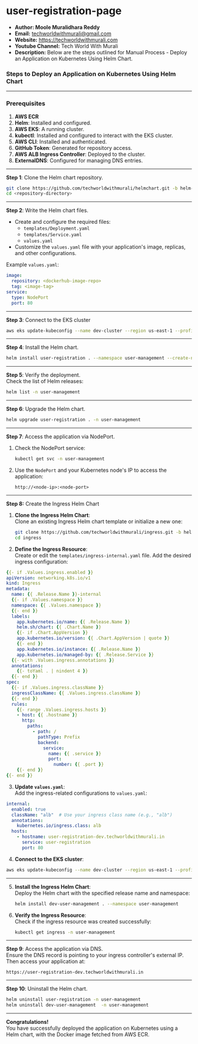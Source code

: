 # user-registration-page
+ <b>Author: Moole Muralidhara Reddy</b></br>
+ <b>Email:</b> techworldwithmurali@gmail.com</br>
+ <b>Website:</b> https://techworldwithmurali.com </br>
+ <b>Youtube Channel:</b> Tech World With Murali</br>
+ <b>Description:</b> Below are the steps outlined for Manual Process - Deploy an Application on Kubernetes Using Helm Chart.</br>

### Steps to Deploy an Application on Kubernetes Using Helm Chart
---

### **Prerequisites**
1. **AWS ECR**
2. **Helm**: Installed and configured.
3. **AWS EKS**: A running cluster.
4. **kubectl**: Installed and configured to interact with the EKS cluster.
5. **AWS CLI**: Installed and authenticated.
6. **GitHub Token**: Generated for repository access.
7. **AWS ALB Ingress Controller**: Deployed to the cluster.
8. **ExternalDNS**: Configured for managing DNS entries.

---

**Step 1**: Clone the Helm chart repository.  
```bash
git clone https://github.com/techworldwithmurali/helmchart.git -b helm-deploy-on-eks-ecr
cd <repository-directory>
```
---

**Step 2**: Write the Helm chart files.  
- Create and configure the required files:  
  - `templates/Deployment.yaml`
  - `templates/Service.yaml`
  - `values.yaml`  
- Customize the `values.yaml` file with your application's image, replicas, and other configurations.  

Example `values.yaml`:  
```yaml
image:
  repository: <dockerhub-image-repo>
  tag: <image-tag>
service:
  type: NodePort
  port: 80
```
---
**Step 3**: Connect to the EKS cluster  
```bash
aws eks update-kubeconfig --name dev-cluster --region us-east-1 --profile dev
```
---
**Step 4**: Install the Helm chart.  
```bash
helm install user-registration . --namespace user-management --create-namespace
```
---

**Step 5**: Verify the deployment.  
Check the list of Helm releases:  
```bash
helm list -n user-management
```

---

**Step 6**: Upgrade the Helm chart.  
```bash
helm upgrade user-registration . -n user-management
```

---

**Step 7**: Access the application via NodePort.  
1. Check the NodePort service:  
   ```bash
   kubectl get svc -n user-management
   ```
2. Use the `NodePort` and your Kubernetes node's IP to access the application:  
   ```
   http://<node-ip>:<node-port>
   ```

---

**Step 8:** Create the Ingress Helm Chart  

1. **Clone the Ingress Helm Chart**:  
   Clone an existing Ingress Helm chart template or initialize a new one:  
   ```bash
   git clone https://github.com/techworldwithmurali/ingress.git -b helm-deploy-on-eks-ecr
   cd ingress
   ```

2. **Define the Ingress Resource**:  
   Create or edit the `templates/ingress-internal.yaml` file. Add the desired ingress configuration:  
```yaml
{{- if .Values.ingress.enabled }}
apiVersion: networking.k8s.io/v1
kind: Ingress
metadata:
  name: {{ .Release.Name }}-internal
  {{- if .Values.namespace }}
  namespace: {{ .Values.namespace }}
  {{- end }}
  labels:
    app.kubernetes.io/name: {{ .Release.Name }}
    helm.sh/chart: {{ .Chart.Name }}
    {{- if .Chart.AppVersion }}
    app.kubernetes.io/version: {{ .Chart.AppVersion | quote }}
    {{- end }}
    app.kubernetes.io/instance: {{ .Release.Name }}
    app.kubernetes.io/managed-by: {{ .Release.Service }}
  {{- with .Values.ingress.annotations }}
  annotations:
    {{- toYaml . | nindent 4 }}
  {{- end }}
spec:
  {{- if .Values.ingress.className }}
  ingressClassName: {{ .Values.ingress.className }}
  {{- end }}
  rules:
    {{- range .Values.ingress.hosts }}
    - host: {{ .hostname }}
      http:
        paths:
          - path: /
            pathType: Prefix
            backend:
              service:
                name: {{ .service }}
                port:
                  number: {{ .port }}
    {{- end }}
{{- end }}


```

3. **Update `values.yaml`**:  
   Add the ingress-related configurations to `values.yaml`:  
```yaml
internal:
  enabled: true
  className: "alb"  # Use your ingress class name (e.g., "alb")
  annotations:
    kubernetes.io/ingress.class: alb
  hosts:
    - hostname: user-registration-dev.techworldwithmurali.in
      service: user-registration
      port: 80
   ```
4. **Connect to the EKS cluster**:  
```bash
aws eks update-kubeconfig --name dev-cluster --region us-east-1 --profile dev
```
---
5. **Install the Ingress Helm Chart**:  
   Deploy the Helm chart with the specified release name and namespace:  
   ```bash
   helm install dev-user-management . --namespace user-management
   ```

6. **Verify the Ingress Resource**:  
   Check if the ingress resource was created successfully:  
   ```bash
   kubectl get ingress -n user-management
   ```
---   

**Step 9**: Access the application via DNS.  
Ensure the DNS record is pointing to your ingress controller's external IP. Then access your application at:  
```
https://user-registration-dev.techworldwithmurali.in
```
---
**Step 10**: Uninstall the Helm chart.  
```bash
helm uninstall user-registration -n user-management
helm uninstall dev-user-management  -n user-management
```
---
**Congratulations!**  
You have successfully deployed the application on Kubernetes using a Helm chart, with the Docker image fetched from AWS ECR.

